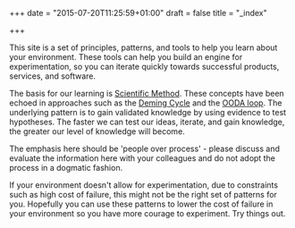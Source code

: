 +++
date = "2015-07-20T11:25:59+01:00"
draft = false
title = "_index"

+++

This site is a set of principles, patterns, and tools to help you learn about your environment. These tools can help you build an engine for experimentation, so you can iterate quickly towards successful products, services, and software.

The basis for our learning is [Scientific Method](https://en.wikipedia.org/wiki/Scientific_method). These concepts have been echoed in approaches such as the [Deming Cycle](https://en.wikipedia.org/wiki/PDCA) and the [OODA loop](https://en.wikipedia.org/wiki/OODA_loop). The underlying pattern is to gain validated knowledge by using evidence to test hypotheses. The faster we can test our ideas, iterate, and gain knowledge, the greater our level of knowledge will become.

The emphasis here should be 'people over process' - please discuss and evaluate the information here with your colleagues and do not adopt the process in a dogmatic fashion.

If your environment doesn't allow for experimentation, due to constraints such as high cost of failure, this might not be the right set of patterns for you. Hopefully you can use these patterns to lower the cost of failure in your environment so you have more courage to experiment. Try things out.